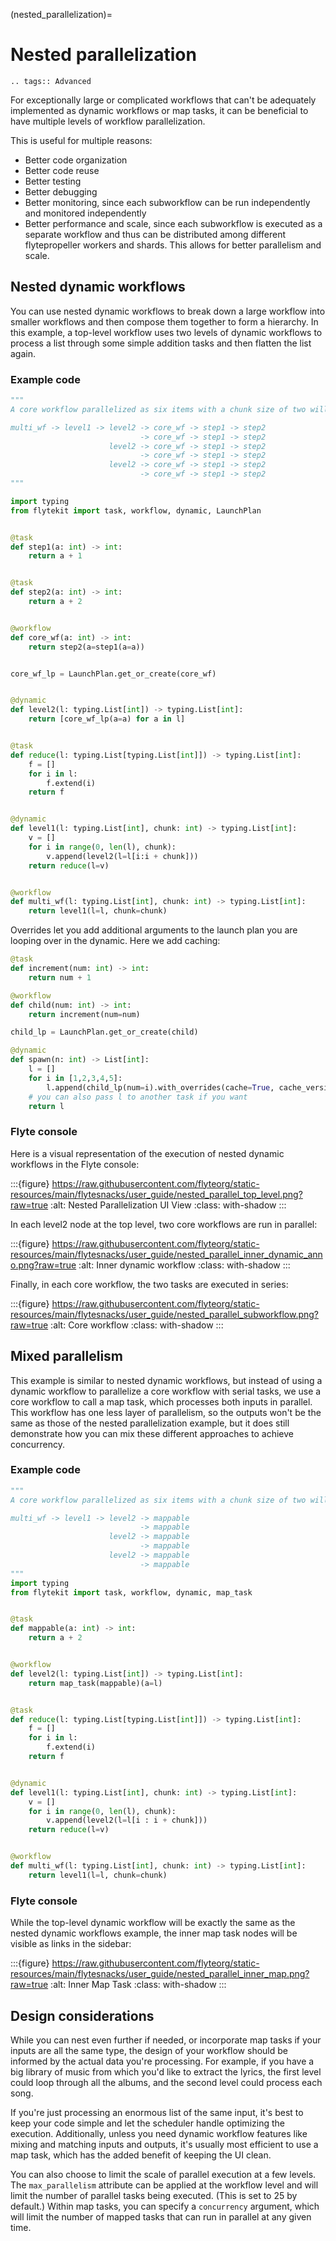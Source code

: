 (nested_parallelization)=

# Nested parallelization

```{eval-rst}
.. tags:: Advanced
```

For exceptionally large or complicated workflows that can't be adequately implemented as dynamic workflows or map tasks, it can be beneficial to have multiple levels of workflow parallelization.

This is useful for multiple reasons:
- Better code organization
- Better code reuse
- Better testing
- Better debugging
- Better monitoring, since each subworkflow can be run independently and monitored independently
- Better performance and scale, since each subworkflow is executed as a separate workflow and thus can be distributed among different flytepropeller workers and shards. This allows for better parallelism and scale.

## Nested dynamic workflows

You can use nested dynamic workflows to break down a large workflow into smaller workflows and then compose them together to form a hierarchy. In this example,  a top-level workflow uses two levels of dynamic workflows to process a list through some simple addition tasks and then flatten the list again. 

### Example code

```python
"""
A core workflow parallelized as six items with a chunk size of two will be structured as follows:

multi_wf -> level1 -> level2 -> core_wf -> step1 -> step2
                             -> core_wf -> step1 -> step2
                      level2 -> core_wf -> step1 -> step2
                             -> core_wf -> step1 -> step2
                      level2 -> core_wf -> step1 -> step2
                             -> core_wf -> step1 -> step2
"""

import typing
from flytekit import task, workflow, dynamic, LaunchPlan


@task
def step1(a: int) -> int:
    return a + 1


@task
def step2(a: int) -> int:
    return a + 2


@workflow
def core_wf(a: int) -> int:
    return step2(a=step1(a=a))


core_wf_lp = LaunchPlan.get_or_create(core_wf)


@dynamic
def level2(l: typing.List[int]) -> typing.List[int]:
    return [core_wf_lp(a=a) for a in l]


@task
def reduce(l: typing.List[typing.List[int]]) -> typing.List[int]:
    f = []
    for i in l:
        f.extend(i)
    return f


@dynamic
def level1(l: typing.List[int], chunk: int) -> typing.List[int]:
    v = []
    for i in range(0, len(l), chunk):
        v.append(level2(l=l[i:i + chunk]))
    return reduce(l=v)


@workflow
def multi_wf(l: typing.List[int], chunk: int) -> typing.List[int]:
    return level1(l=l, chunk=chunk)
```

Overrides let you add additional arguments to the launch plan you are looping over in the dynamic. Here we add caching:

```python
@task
def increment(num: int) -> int:
    return num + 1

@workflow
def child(num: int) -> int:
    return increment(num=num)

child_lp = LaunchPlan.get_or_create(child)

@dynamic
def spawn(n: int) -> List[int]: 
    l = []
    for i in [1,2,3,4,5]:
        l.append(child_lp(num=i).with_overrides(cache=True, cache_version="1.0.0"))
    # you can also pass l to another task if you want
    return l
```

### Flyte console

Here is a visual representation of the execution of nested dynamic workflows in the Flyte console:

:::{figure} https://raw.githubusercontent.com/flyteorg/static-resources/main/flytesnacks/user_guide/nested_parallel_top_level.png?raw=true
:alt: Nested Parallelization UI View
:class: with-shadow
:::

In each level2 node at the top level, two core workflows are run in parallel:

:::{figure} https://raw.githubusercontent.com/flyteorg/static-resources/main/flytesnacks/user_guide/nested_parallel_inner_dynamic_anno.png?raw=true
:alt: Inner dynamic workflow
:class: with-shadow
:::

Finally, in each core workflow, the two tasks are executed in series:

:::{figure} https://raw.githubusercontent.com/flyteorg/static-resources/main/flytesnacks/user_guide/nested_parallel_subworkflow.png?raw=true
:alt: Core workflow
:class: with-shadow
:::

## Mixed parallelism

This example is similar to nested dynamic workflows, but instead of using a dynamic workflow to parallelize a core workflow with serial tasks, we use a core workflow to call a map task, which processes both inputs in parallel. This workflow has one less layer of parallelism, so the outputs won't be the same as those of the nested parallelization example, but it does still demonstrate how you can mix these different approaches to achieve concurrency.

### Example code

```python
"""
A core workflow parallelized as six items with a chunk size of two will be structured as follows:

multi_wf -> level1 -> level2 -> mappable
                             -> mappable
                      level2 -> mappable
                             -> mappable
                      level2 -> mappable
                             -> mappable
"""
import typing
from flytekit import task, workflow, dynamic, map_task


@task
def mappable(a: int) -> int:
    return a + 2


@workflow
def level2(l: typing.List[int]) -> typing.List[int]:
    return map_task(mappable)(a=l)


@task
def reduce(l: typing.List[typing.List[int]]) -> typing.List[int]:
    f = []
    for i in l:
        f.extend(i)
    return f


@dynamic
def level1(l: typing.List[int], chunk: int) -> typing.List[int]:
    v = []
    for i in range(0, len(l), chunk):
        v.append(level2(l=l[i : i + chunk]))
    return reduce(l=v)


@workflow
def multi_wf(l: typing.List[int], chunk: int) -> typing.List[int]:
    return level1(l=l, chunk=chunk)

```

### Flyte console

While the top-level dynamic workflow will be exactly the same as the nested dynamic workflows example, the inner map task nodes will be visible as links in the sidebar:

:::{figure} https://raw.githubusercontent.com/flyteorg/static-resources/main/flytesnacks/user_guide/nested_parallel_inner_map.png?raw=true
:alt: Inner Map Task
:class: with-shadow
:::

## Design considerations

While you can nest even further if needed, or incorporate map tasks if your inputs are all the same type, the design of your workflow should be informed by the actual data you're processing. For example, if you have a big library of music from which you'd like to extract the lyrics, the first level could loop through all the albums, and the second level could process each song. 

If you're just processing an enormous list of the same input, it's best to keep your code simple and let the scheduler handle optimizing the execution. Additionally, unless you need dynamic workflow features like mixing and matching inputs and outputs, it's usually most efficient to use a map task, which has the added benefit of keeping the UI clean.

You can also choose to limit the scale of parallel execution at a few levels. The `max_parallelism` attribute can be applied at the workflow level and will limit the number of parallel tasks being executed. (This is set to 25 by default.) Within map tasks, you can specify a `concurrency` argument, which will limit the number of mapped tasks that can run in parallel at any given time. 